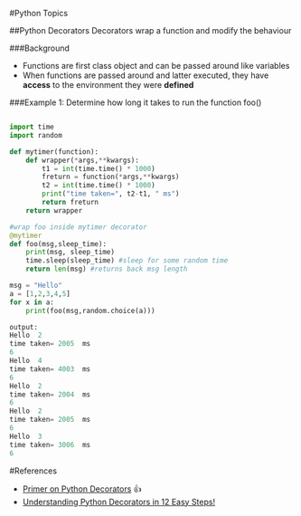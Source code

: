 #Python Topics

##Python Decorators
Decorators wrap a function and modify the behaviour

###Background
* Functions are first class object and can be passed around like variables
* When functions are passed around and latter executed, they have **access** to the environment they were **defined**

###Example 1: Determine how long it takes to run the function foo()

````python

import time
import random

def mytimer(function):
	def wrapper(*args,**kwargs):
		t1 = int(time.time() * 1000)
		freturn = function(*args,**kwargs)
		t2 = int(time.time() * 1000)
		print("time taken=", t2-t1, " ms")
		return freturn
	return wrapper

#wrap foo inside mytimer decorator    
@mytimer      
def foo(msg,sleep_time):
	print(msg, sleep_time)
	time.sleep(sleep_time) #sleep for some random time
	return len(msg) #returns back msg length

msg = "Hello"
a = [1,2,3,4,5]
for x in a:
	print(foo(msg,random.choice(a)))

output:
Hello  2
time taken= 2005  ms
6
Hello  4
time taken= 4003  ms
6
Hello  2
time taken= 2004  ms
6
Hello  2
time taken= 2005  ms
6
Hello  3
time taken= 3006  ms
6
````


#References  
* [Primer on Python Decorators](https://realpython.com/blog/python/primer-on-python-decorators/)   :thumbsup:    
* [Understanding Python Decorators in 12 Easy Steps!](http://simeonfranklin.com/blog/2012/jul/1/python-decorators-in-12-steps/)     
